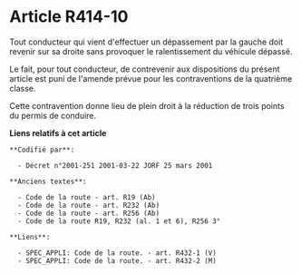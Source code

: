 # Article R414-10

Tout conducteur qui vient d'effectuer un dépassement par la gauche doit revenir sur sa droite sans provoquer le
ralentissement du véhicule dépassé.

Le fait, pour tout conducteur, de contrevenir aux dispositions du présent article est puni de l'amende prévue pour les
contraventions de la quatrième classe.

Cette contravention donne lieu de plein droit à la réduction de trois points du permis de conduire.

**Liens relatifs à cet article**

	**Codifié par**:

	  - Décret n°2001-251 2001-03-22 JORF 25 mars 2001

	**Anciens textes**:

	  - Code de la route - art. R19 (Ab)
	  - Code de la route - art. R232 (Ab)
	  - Code de la route - art. R256 (Ab)
	  - Code de la route R19, R232 (al. 1 et 6), R256 3°

	**Liens**:

	  - SPEC_APPLI: Code de la route. - art. R432-1 (V)
	  - SPEC_APPLI: Code de la route. - art. R432-2 (M)
